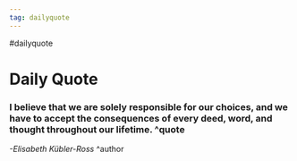 ```yaml
---
tag: dailyquote
---
```


#dailyquote

# Daily Quote

### I believe that we are solely responsible for our choices, and we have to accept the consequences of every deed, word, and thought throughout our lifetime. ^quote
*-Elisabeth Kübler-Ross* ^author
